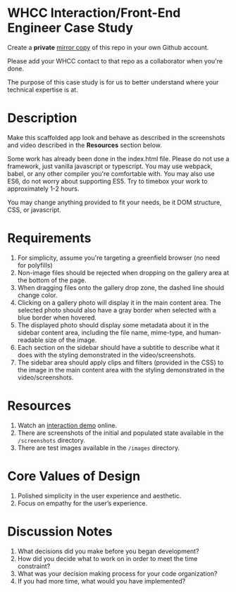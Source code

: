 # WHCC Interaction/Front-End Engineer Case Study
Create a **private** [mirror copy](https://docs.github.com/en/github/creating-cloning-and-archiving-repositories/duplicating-a-repository#mirroring-a-repository) of this repo in your own Github account.

Please add your WHCC contact to that repo as a collaborator when you're done.

The purpose of this case study is for us to better understand where your technical expertise is at.

# Description
Make this scaffolded app look and behave as described in the screenshots and video described in the **Resources** section below.

Some work has already been done in the index.html file.
Please do not use a framework, just vanilla javascript or typescript.
You may use webpack, babel, or any other compiler you're comfortable with.
You may also use ES6, do not worry about supporting ES5.
Try to timebox your work to approximately 1-2 hours.

You may change anything provided to fit your needs, be it DOM structure, CSS, or javascript.

# Requirements
1. For simplicity, assume you're targeting a greenfield browser (no need for polyfills)
1. Non-image files should be rejected when dropping on the gallery area at the bottom of the page.
1. When dragging files onto the gallery drop zone, the dashed line should change color.
1. Clicking on a gallery photo will display it in the main content area. The selected photo should also have a gray border when selected with a blue border when hovered.
1. The displayed photo should display some metadata about it in the sidebar content area, including the file name, mime-type, and human-readable size of the image.
1. Each section on the sidebar should have a subtitle to describe what it does with the styling demonstrated in the video/screenshots.
1. The sidebar area should apply clips and filters (provided in the CSS) to the image in the main content area with the styling demonstrated in the video/screenshots.

# Resources
1. Watch an [interaction demo](https://www.loom.com/share/3d399d1bb85c4869aea30df23aaaa7cf) online.
1. There are screenshots of the initial and populated state available in the `/screenshots` directory.
1. There are test images available in the `/images` directory.

# Core Values of Design
1. Polished simplicity in the user experience and aesthetic.
1. Focus on empathy for the user’s experience.

# Discussion Notes
1. What decisions did you make before you began development?
1. How did you decide what to work on in order to meet the time constraint?
1. What was your decision making process for your code organization?
1. If you had more time, what would you have implemented?
